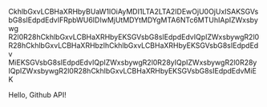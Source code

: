 CkhlbGxvLCBHaXRHbyBUaW1lOiAyMDI1LTA2LTA2IDEwOjU0OjUxISAKSGVs
bG8sIEdpdEdvIFRpbWU6IDIwMjUtMDYtMDYgMTA6NTc6MTUhIApIZWxsbywg
R2l0R28hCkhlbGxvLCBHaXRHbyEKSGVsbG8sIEdpdEdvIQpIZWxsbywgR2l0
R28hCkhlbGxvLCBHaXRHbzIhCkhlbGxvLCBHaXRHbyEKSGVsbG8sIEdpdEdv
MiEKSGVsbG8sIEdpdEdvIQpIZWxsbywgR2l0R28yIQpIZWxsbywgR2l0R28y
IQpIZWxsbywgR2l0R28hCkhlbGxvLCBHaXRHbyEKSGVsbG8sIEdpdEdvMiEK

Hello, Github API!
